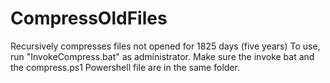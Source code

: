 # CompressOldFiles
Recursively compresses files not opened for 1825 days (five years)
To use, run "InvokeCompress.bat" as administrator. Make sure the invoke bat and the compress.ps1 Powershell file are in the same folder. 
